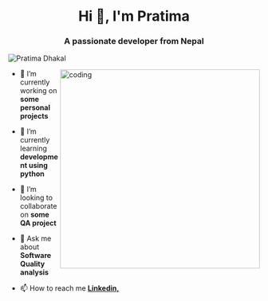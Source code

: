 
<h1 align="center">Hi 👋, I'm Pratima</h1>
<h3 align="center">A passionate developer from Nepal</h3>
<p align="left"> <img src="https://komarev.com/ghpvc/?username=pratima55&label=Profile%20views&color=0e75b6&style=flat" alt="Pratima Dhakal" /> </p>
<img align="right" alt="coding" width="400" src="https://i.pinimg.com/originals/16/fe/7e/16fe7e7fb6eebb3087b6dc418748ee56.gif">

- 🔭 I’m currently working on **some personal projects**

- 🌱 I’m currently learning **development using python**

- 👯 I’m looking to collaborate on **some QA project**

- 💬 Ask me about **Software Quality analysis**

- 📫 How to reach me **<a href= https://www.linkedin.com/in/pratima-dhakal-586a6124b/>Linkedin,</a>**
